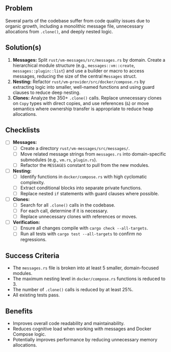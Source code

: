 ## Problem

Several parts of the codebase suffer from code quality issues due to organic growth, including a monolithic message file, unnecessary allocations from `.clone()`, and deeply nested logic.

## Solution(s)

1.  **Messages:** Split `rust/vm-messages/src/messages.rs` by domain. Create a hierarchical module structure (e.g., `messages::vm::create`, `messages::plugin::list`) and use a builder or macro to access messages, reducing the size of the central `Messages` struct.
2.  **Nesting:** Refactor `rust/vm-provider/src/docker/compose.rs` by extracting logic into smaller, well-named functions and using guard clauses to reduce deep nesting.
3.  **Clones:** Analyze the 350+ `.clone()` calls. Replace unnecessary clones on `Copy` types with direct copies, and use references (`&`) or move semantics where ownership transfer is appropriate to reduce heap allocations.

## Checklists

- [ ] **Messages:**
    - [ ] Create a directory `rust/vm-messages/src/messages/`.
    - [ ] Move related message strings from `messages.rs` into domain-specific submodules (e.g., `vm.rs`, `plugin.rs`).
    - [ ] Refactor the `MESSAGES` constant to pull from the new modules.
- [ ] **Nesting:**
    - [ ] Identify functions in `docker/compose.rs` with high cyclomatic complexity.
    - [ ] Extract conditional blocks into separate private functions.
    - [ ] Replace nested `if` statements with guard clauses where possible.
- [ ] **Clones:**
    - [ ] Search for all `.clone()` calls in the codebase.
    - [ ] For each call, determine if it is necessary.
    - [ ] Replace unnecessary clones with references or moves.
- [ ] **Verification:**
    - [ ] Ensure all changes compile with `cargo check --all-targets`.
    - [ ] Run all tests with `cargo test --all-targets` to confirm no regressions.

## Success Criteria

- The `messages.rs` file is broken into at least 5 smaller, domain-focused modules.
- The maximum nesting level in `docker/compose.rs` functions is reduced to 3.
- The number of `.clone()` calls is reduced by at least 25%.
- All existing tests pass.

## Benefits

- Improves overall code readability and maintainability.
- Reduces cognitive load when working with messages and Docker Compose logic.
- Potentially improves performance by reducing unnecessary memory allocations.
